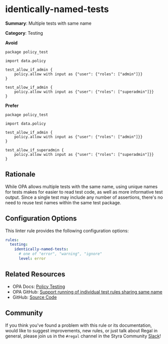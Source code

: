 # identically-named-tests

**Summary**: Multiple tests with same name

**Category**: Testing

**Avoid**
```rego
package policy_test

import data.policy

test_allow_if_admin {
    policy.allow with input as {"user": {"roles": ["admin"]}}
}

test_allow_if_admin {
    policy.allow with input as {"user": {"roles": ["superadmin"]}}
}
```

**Prefer**
```rego
package policy_test

import data.policy

test_allow_if_admin {
    policy.allow with input as {"user": {"roles": ["admin"]}}
}

test_allow_if_superadmin {
    policy.allow with input as {"user": {"roles": ["superadmin"]}}
}
```

## Rationale

While OPA allows multiple tests with the same name, using unique names for tests makes for easier to read test code, as
well as more informative test output. Since a single test may include any number of assertions, there's no need to reuse
test names within the same test package.

## Configuration Options

This linter rule provides the following configuration options:

```yaml
rules:
  testing:
    identically-named-tests:
      # one of "error", "warning", "ignore"
      level: error
```

## Related Resources

- OPA Docs: [Policy Testing](https://www.openpolicyagent.org/docs/policy-testing/)
- OPA GitHub: [Support running of individual test rules sharing same name](https://github.com/open-policy-agent/opa/issues/5766)
- GitHub: [Source Code](https://github.com/open-policy-agent/regal/blob/main/bundle/regal/rules/testing/identically-named-tests/identically_named_tests.rego)

## Community

If you think you've found a problem with this rule or its documentation, would like to suggest improvements, new rules,
or just talk about Regal in general, please join us in the `#regal` channel in the Styra Community
[Slack](https://inviter.co/styra)!
